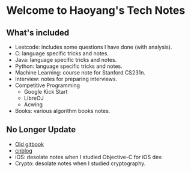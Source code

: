 # Welcome to Haoyang's Tech Notes

## What's included
* Leetcode: includes some questions I have done (with analysis).
* C: language specific tricks and notes.
* Java: language specific tricks and notes.
* Python: language specific tricks and notes. 
* Machine Learning: course note for Stanford CS231n.
* Interview: notes for preparing interviews.
* Competitive Programming
  * Google Kick Start
  * LibreOJ
  * Acwing
* Books: various algorithm books notes.

## No Longer Update
* [Old gitbook](https://advpetc-algorithm.gitbook.io/notes/)
* [cnblog](https://www.cnblogs.com/goldenticket)
* iOS: desolate notes when I studied Objective-C for iOS dev.
* Crypto: desolate notes when I studied cryptography.

